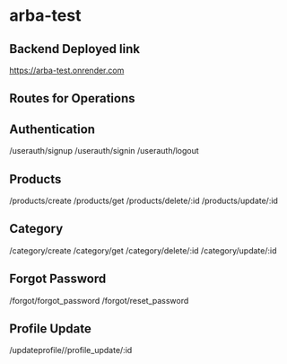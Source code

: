 # arba-test
## Backend Deployed link
  https://arba-test.onrender.com
  
## Routes for Operations
  ## Authentication
  /userauth/signup
  /userauth/signin
  /userauth/logout
  ## Products
  /products/create
  /products/get
  /products/delete/:id
  /products/update/:id
  ## Category
  /category/create
  /category/get
  /category/delete/:id
  /category/update/:id
  ## Forgot Password
  /forgot/forgot_password
  /forgot/reset_password
  ## Profile Update
  /updateprofile//profile_update/:id

